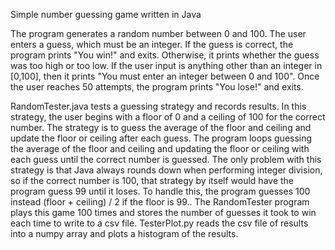 Simple number guessing game written in Java

The program generates a random number between 0 and 100.
The user enters a guess, which must be an integer.  If the guess is correct, the program prints "You win!" and exits. Otherwise, it prints whether the guess was too high or too low. If the user input is anything other than an integer in [0,100], then it prints "You must enter an integer between 0 and 100".
Once the user reaches 50 attempts, the program prints "You lose!" and exits.

RandomTester.java tests a guessing strategy and records results.
In this strategy, the user begins with a floor of 0 and a ceiling of 100 for the correct number.  The strategy is to guess the average of the floor and ceiling and update the floor or ceiling after each guess.
The program loops guessing the average of the floor and ceiling and updating the floor or ceiling with each guess until the correct number is guessed.  The only problem with this strategy is that Java always rounds down when performing integer division, so if the correct number is 100, that strategy by itself would have the program guess 99 until it loses. To handle this, the program guesses 100 instead (floor + ceiling) / 2 if the floor is 99..
The RandomTester program plays this game 100 times and stores the number of guesses it took to win each time to write to a csv file.
TesterPlot.py reads the csv file of results into a numpy array and plots a histogram of the results.
